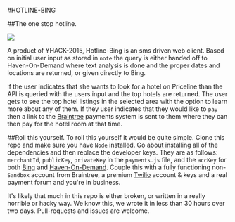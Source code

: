 #HOTLINE-BING

##The one stop hotline.

![](http://www.bet.com/content/dam/betcom/images/2015/10/Music-10-16-10-31/102015-music-drake-hotline-bling-gif-3.gif.custom1200x675x20.dimg)

A product of YHACK-2015, Hotline-Bing is an sms driven web client. Based on initial user input as stored in `note` the query is either handed off to Haven-On-Demand where text analysis is done and the proper dates and locations are returned, or given directly to Bing.

if the user indicates that she wants to look for a hotel on Priceline than the API is queried with the users input and the top hotels are returned. The user gets to see the top hotel listings in the selected area with the option to learn more about any of them. If they user indicates that they would like to `pay` then a link to the [Braintree](https://www.braintreepayments.com/) payments system is sent to them where they can then pay for the hotel room at that time.

##Roll this yourself.
To roll this yourself it would be quite simple. Clone this repo and make sure you have `Node` installed. Go about installing all of the dependencies and then replace the developer keys. They are as follows: `merchantId`, `publicKey`, `privateKey` in the `payments.js` file, and the `accKey` for both [Bing](https://www.bing.com/dev/) and [Haven-On-Demand](https://www.havenondemand.com/). Couple this with a fully functioning non-`Sandbox` account from Braintree, a premium [Twilio](https://www.twilio.com/) account & keys and a real payment forum and you're in business.

It's likely that much in this repo is either broken, or written in a really horrible or hacky way. We know this, we wrote it in less than 30 hours over two days. Pull-requests and issues are welcome.
